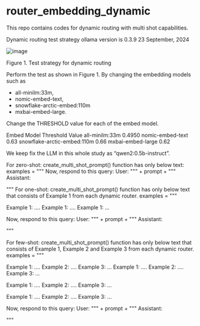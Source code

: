 # router_embedding_dynamic
This repo contains codes for dynamic routing with multi shot capabilities.

Dynamic routing test strategy
ollama version is 0.3.9
23 September, 2024

 ![image](https://github.com/user-attachments/assets/bbcd375c-dfa6-4277-8623-e8aa7c336d1a)

Figure 1. Test strategy for dynamic routing

Perform the test as shown in Figure 1. By changing the embedding models such as 
*	all-minilm:33m,
*	nomic-embed-text,
*	snowflake-arctic-embed:110m
*	mxbai-embed-large.

Change the THRESHOLD value for each of the embed model.

Embed Model	 Threshold Value
all-minilm:33m	0.4950
nomic-embed-text	0.63
snowflake-arctic-embed:110m	0.66
mxbai-embed-large	0.62


We keep fix the LLM in this whole study as “qwen2:0.5b-instruct”.

For zero-shot: create_multi_shot_prompt() function has only below text:
    examples = """
Now, respond to this query:
User: """ + prompt + """
Assistant:

"""
For one-shot: create_multi_shot_prompt() function has only below text that consists of Example 1 from each dynamic router.
    examples = """

Example 1:
….
Example 1:
….
Example 1:
…

Now, respond to this query:
User: """ + prompt + """
Assistant:

"""


For few-shot: create_multi_shot_prompt() function has only below text that consists of Example 1, Example 2 and Example 3 from each dynamic router.
    examples = """

Example 1:
….
Example 2:
….
Example 3:
…
Example 1:
….
Example 2:
….
Example 3:
…

Example 1:
….
Example 2:
….
Example 3:
…

Example 1:
….
Example 2:
….
Example 3:
…

Now, respond to this query:
User: """ + prompt + """
Assistant:

"""





